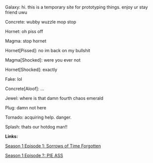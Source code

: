 Galaxy: hi. this is a temporary site for prototyping things. enjoy ur stay friend uwu

Concrete: wubby wuzzle mop stop

Hornet: oh piss off

Magma: stop hornet

Hornet[Pissed]: no im back on my bullshit

Magma[Shocked]: were you ever not

Hornet[Shocked]: exactly

Fake: lol

Concrete[Aloof]: ...

Jewel: where is that damn fourth chaos emerald

Plug: damn not here

Tornado: acquiring help. danger.

Splash: thats our hotdog man!!

**Links:**

[Season 1 Episode 1: Sorrows of Time Forgotten](CR_S1_E01.htm)

[Season 1 Episode ?: PIE ASS](CR_S1_PIEASS.htm)


<script src="assets/js/mugshots.js"></script>
